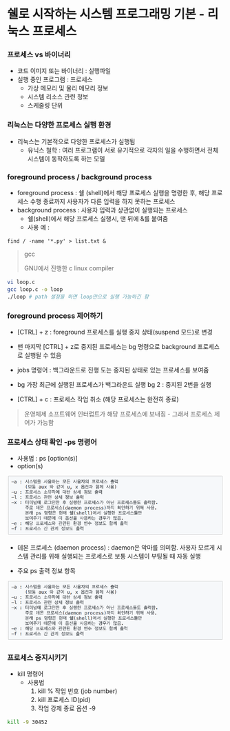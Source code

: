 # 쉘로 시작하는 시스템 프로그래밍 기본 - 리눅스 프로세스



### 프로세스 vs 바이너리

- 코드 이미지 또는 바이너리 : 실행파일
- 실행 중인 프로그램 : 프로세스
  - 가상 메모리 및 물리 메모리 정보
  - 시스템 리소스 관련 정보
  - 스케줄링 단위



### 리눅스는 다양한 프로세스 실행 환경

- 리눅스는 기본적으로 다양한 프로세스가 실행됨
  - 유닉스 철학 : 여러 프로그램이 서로 유기적으로 각자의 일을 수행하면서 전체 시스템이 동작하도록 하는 모델



###  foreground process / background process

- foreground process : 쉘 (shell)에서 해당 프로세스 실행을 명령한 후, 해당 프로세스 수행 종료까지 사용자가 다른 입력을 하지 못하는 프로세스
- background process : 사용자 입력과 상관없이 실행되는 프로세스
  - 쉘(shell)에서 해당 프로세스 실행시, 맨 뒤에 &를 붙여줌
  - 사용 예 :

```
find / -name '*.py' > list.txt &
```



> gcc
>
> GNU에서 진행한 c linux compiler 



```bash
vi loop.c
gcc loop.c -o loop
./loop # path 설정을 하면 loop만으로 실행 가능하긴 함
```



### foreground process 제어하기

- [CTRL] + z : foreground 프로세스를 실행 중지 상태(suspend 모드)로 변경
- 맨 마지막 [CTRL] + z로 중지된 프로세스는 bg 명령으로 background 프로세스로 실행될 수 있음
- jobs 명령어 : 백그라운드로 진행 도는 중지된 상태로 있는 프로세스를 보여줌

- bg 가장 최근에 실행된 프로세스가 백그라운드 실행
  bg 2 : 중지된 2번을 실행



- [CTRL] + c : 프로세스 작업 취소 (해당 프로세스는 완전히 종료)

> 운영체제 소프트웨어 인터럽트가 해당 프로세스에 보내짐 - 그래서 프로세스 제어가 가능함



### 프로세스 상태 확인 -ps 명령어

- 사용법 : ps [option(s)]
- option(s)

![img](../image/system/system_image14.png)



- 데몬 프로세스 (daemon process) : daemon은 악마를 의미함. 사용자 모르게 시스템 관리를 위해 실행되는 프로세스로 보통 시스템이 부팅될 때 자동 실행 

- 주요 ps 출력 정보 항목

![img](../image/system/system_image14.png)



### 프로세스 중지시키기

- kill 명령어
  - 사용법
    1. kill % 작업 번호 (job number)
    2. kill 프로세스 ID(pid)
    3. 작업 강제 종료 옵션 -9

```bash
kill -9 30452
```



